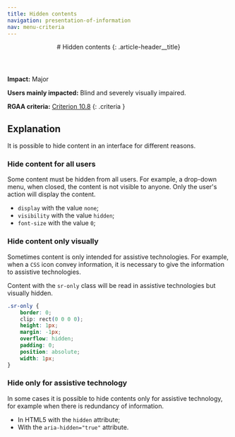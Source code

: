 ```yaml
---
title: Hidden contents
navigation: presentation-of-information
nav: menu-criteria
---
```


<header>
# Hidden contents
{: .article-header__title}
</header>

**Impact:** Major

**Users mainly impacted:** Blind and severely visually impaired.

**RGAA criteria:** [Criterion 10.8](https://www.numerique.gouv.fr/publications/rgaa-accessibilite/methode/criteres/#crit-10-8)
{: .criteria }

## Explanation
It is possible to hide content in an interface for different reasons.

### Hide content for all users
Some content must be hidden from all users. For example, a drop-down menu, when closed, the content is not visible to anyone. Only the user's action will display the content.

* `display` with the value `none`;
* `visibility` with the value `hidden`;
* `font-size` with the value `0`;

### Hide content only visually
Sometimes content is only intended for assistive technologies. For example, when a `CSS` icon convey information, it is necessary to give the information to assistive technologies.

Content with the `sr-only` class will be read in assistive technologies but visually hidden.
```css
.sr-only {
    border: 0;
    clip: rect(0 0 0 0);
    height: 1px;
    margin: -1px;
    overflow: hidden;
    padding: 0;
    position: absolute;
    width: 1px;
}
```

### Hide only for assistive technology

In some cases it is possible to hide contents only for assistive technology, for example when there is redundancy of information.

* In HTML5  with the `hidden` attribute;
* With the `aria-hidden="true"` attribute.
